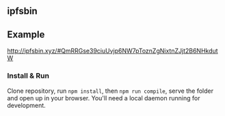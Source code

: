 ## ipfsbin

## Example

http://ipfsbin.xyz/#QmRRGse39ciuUvjp6NW7pToznZgNixtnZJjt2B6NHkdutW

### Install & Run

Clone repository, run `npm install`, then `npm run compile`, serve the folder and open up in your browser. You'll need a local daemon running for development.
